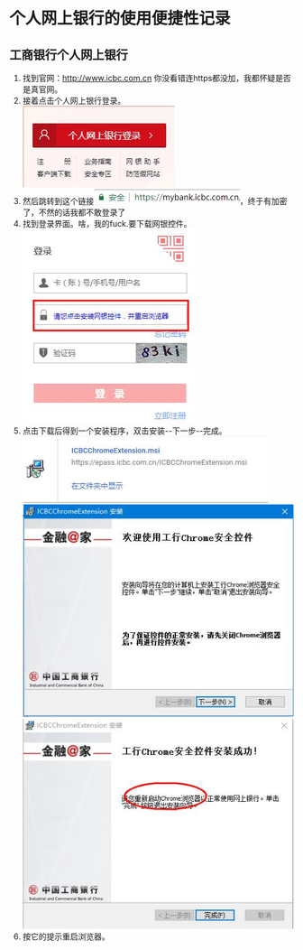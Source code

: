 # 个人网上银行的使用便捷性记录
## 工商银行个人网上银行
1. 找到官网：http://www.icbc.com.cn 你没看错连https都没加，我都怀疑是否是真官网。
2. 接着点击个人网上银行登录。                                                  
![](img/1.jpg '')
3. 然后跳转到这个链接![](img/2.jpg '')，终于有加密了，不然的话我都不敢登录了
4. 找到登录界面。啥，我的fuck.要下载网银控件。                           
![](img/3.jpg '')
5. 点击下载后得到一个安装程序，双击安装--下一步--完成。                     
![](img/4.jpg '')
![](img/5.jpg '')![](img/6.jpg '')
6. 按它的提示重启浏览器。
